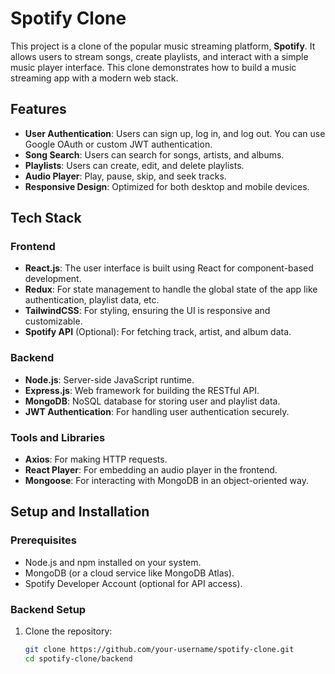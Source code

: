 # Spotify Clone

This project is a clone of the popular music streaming platform, **Spotify**. It allows users to stream songs, create playlists, and interact with a simple music player interface. This clone demonstrates how to build a music streaming app with a modern web stack.

## Features

- **User Authentication**: Users can sign up, log in, and log out. You can use Google OAuth or custom JWT authentication.
- **Song Search**: Users can search for songs, artists, and albums.
- **Playlists**: Users can create, edit, and delete playlists.
- **Audio Player**: Play, pause, skip, and seek tracks.
- **Responsive Design**: Optimized for both desktop and mobile devices.

## Tech Stack

### Frontend

- **React.js**: The user interface is built using React for component-based development.
- **Redux**: For state management to handle the global state of the app like authentication, playlist data, etc.
- **TailwindCSS**: For styling, ensuring the UI is responsive and customizable.
- **Spotify API** (Optional): For fetching track, artist, and album data.

### Backend

- **Node.js**: Server-side JavaScript runtime.
- **Express.js**: Web framework for building the RESTful API.
- **MongoDB**: NoSQL database for storing user and playlist data.
- **JWT Authentication**: For handling user authentication securely.

### Tools and Libraries

- **Axios**: For making HTTP requests.
- **React Player**: For embedding an audio player in the frontend.
- **Mongoose**: For interacting with MongoDB in an object-oriented way.

## Setup and Installation

### Prerequisites

- Node.js and npm installed on your system.
- MongoDB (or a cloud service like MongoDB Atlas).
- Spotify Developer Account (optional for API access).

### Backend Setup

1. Clone the repository:
   ```bash
   git clone https://github.com/your-username/spotify-clone.git
   cd spotify-clone/backend
